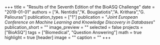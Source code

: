 +++
title = "Results of the Seventh Edition of the BioASQ Challenge"
date = "2019-01-01"
authors = ["A. Nentidis","K. Bougiatiotis","A. Krithara","G. Paliouras"]
publication_types = ["1"]
publication = "_Joint European Conference on Machine Learning and Knowledge Discovery in Databases_"
publication_short = ""
image_preview = ""
selected = false
projects = ["BioASQ"]
tags = ["Biomedical", "Question Answering"]
math = true
highlight = true
[header]
image = ""
caption = ""
+++

